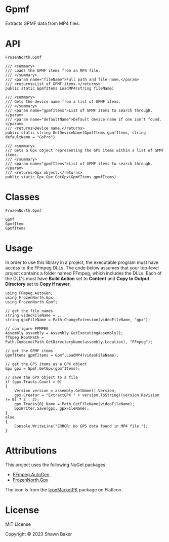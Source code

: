 # Gpmf
Extracts GPMF data from MP4 files.

# API

```
FrozenNorth.Gpmf

/// <summary>
/// Loads the GPMF items from an MP4 file.
/// </summary>
/// <param name="fileName">Full path and file name.</param>
/// <returns>List of GPMF items.</returns>
public static GpmfItems LoadMP4(string fileName)

/// <summary>
/// Gets the device name from a list of GPMF items.
/// </summary>
/// <param name="gpmfItems">List of GPMF items to search through.</param>
/// <param name="defaultName">Default device name if one isn't found.</param>
/// <returns>Device name.</returns>
public static string GetDeviceName(GpmfItems gpmfItems, string defaultName = "GoPro")

/// <summary>
/// Gets a Gpx object representing the GPS items within a list of GPMF items.
/// </summary>
/// <param name="gpmfItems">List of GPMF items to search through.</param>
/// <returns>Gpx object.</returns>
public static Gpx.Gpx GetGpx(GpmfItems gpmfItems)
```

# Classes

```
FrozenNorth.Gpmf

Gpmf
GpmfItem
GpmfItems
```

# Usage

In order to use this library in a project, the executable program must have access to the FFmpeg DLLs. The code below assumes that your top-level project contains a folder named FFmpeg, which includes the DLLs. Each of the DLL's must have __Build Action__ set to __Content__ and __Copy to Output Directory__ set to __Copy if newer__.

```
using FFmpeg.AutoGen;
using FrozenNorth.Gpx;
using FrozenNorth.Gpmf;

// get the file names
string videoFileName = ...
string gpxFileName = Path.ChangeExtension(videoFileName, "gpx");

// configure FFMPEG
Assembly assembly = Assembly.GetExecutingAssembly();
ffmpeg.RootPath = Path.Combine(Path.GetDirectoryName(assembly.Location), "FFmpeg");

// get the GPMF items
GpmfItems gpmfItems = Gpmf.LoadMP4(videoFileName);

// get the GPS items as a GPX object
Gpx gpx = Gpmf.GetGpx(gpmfItems);

// save the GPX object to a file
if (gpx.Tracks.Count > 0)
{
    Version version = assembly.GetName().Version;
    gpx.Creator = "ExtractGPX " + version.ToString((version.Revision != 0) ? 3 : 2);
    gpx.Tracks[0].Name = Path.GetFileName(videoFileName);
    GpxWriter.Save(gpx, gpxFileName);
}
else
{
    Console.WriteLine("ERROR: No GPS data found in MP4 file.");
}
```

# Attributions

This project uses the following NuGet packages:
- [FFmpeg.AutoGen](https://www.nuget.org/packages/FFmpeg.AutoGen)
- [FrozenNorth.Gpx](https://www.nuget.org/packages/FrozenNorth.Gpx)

The icon is from the [IconMarketPK](https://www.flaticon.com/authors/iconmarketpk) package on FlatIcon.

# License

MIT License

Copyright © 2023 Shawn Baker
